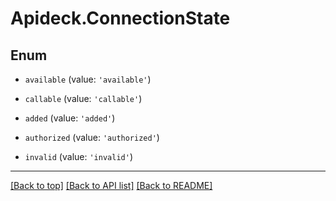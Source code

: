 # Apideck.ConnectionState

## Enum


* `available` (value: `'available'`)

* `callable` (value: `'callable'`)

* `added` (value: `'added'`)

* `authorized` (value: `'authorized'`)

* `invalid` (value: `'invalid'`)


---

[[Back to top]](#) [[Back to API list]](../../../../README.md#documentation-for-api-endpoints) [[Back to README]](../../../../README.md)


